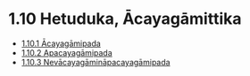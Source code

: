 

# 1.10 Hetuduka, Ācayagāmittika

* [1.10.1 Ācayagāmipada](1.10/1.10.1.md)
* [1.10.2 Apacayagāmipada](1.10/1.10.2.md)
* [1.10.3 Nevācayagāmināpacayagāmipada](1.10/1.10.3.md)



